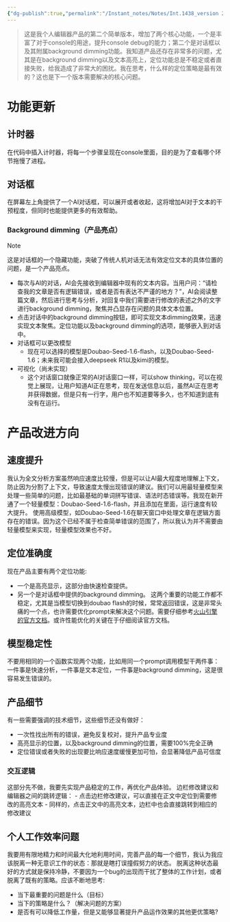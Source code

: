 ```yaml
---
{"dg-publish":true,"permalink":"/Instant_notes/Notes/Int.1438_version 2/"}
---
```


> 这是我个人编辑器产品的第二个简单版本，增加了两个核心功能，一个是丰富了对于console的用途，提升console debug的能力；第二个是对话框以及其附属background dimming功能。我知道产品还存在非常多的问题，尤其是在background dimming以及文本高亮上，定位功能总是不稳定或者直接失败，给我造成了非常大的困扰。我在思考，什么样的定位策略是最有效的？这也是下一个版本需要解决的核心问题。
# 功能更新
## 计时器
在代码中插入计时器，将每一个步骤呈现在console里面，目的是为了查看哪个环节拖慢了进程。
## 对话框
在屏幕左上角提供了一个AI对话框，可以展开或者收起，这将增加AI对于文本的干预程度，但同时也能提供更多的有效帮助。
### Background dimming（产品亮点）
>[!note] 
这是对话框的一个隐藏功能，突破了传统人机对话无法有效定位文本的具体位置的问题，是一个产品亮点。
>

- 每次与AI的对话，AI会先接收到编辑器中现有的文本内容。当用户问：“请检查我的文章是否有逻辑错误，或者是否有表达不严谨的地方？”，AI会阅读整篇文章，然后进行思考与分析，对回复中我们需要进行修改的表述之外的文字进行background dimming，聚焦并凸显存在问题的具体文本位置。
- 点击对话中的background dimming按钮，即可实现文本dimming效果，迅速实现文本聚焦。定位功能以及background dimming的选项，能够嵌入到对话中。
- 对话框可以更改模型
	- 现在可以选择的模型是Doubao-Seed-1.6-flash，以及Doubao-Seed-1.6；未来我可能会接入deepseek R1以及kimi的模型。
- 可视化（尚未实现）
	- 这个对话窗口就像正常的AI对话窗口一样，可以show thinking，可以在视觉上展现，让用户知道AI正在思考，现在发送信息以后，虽然AI正在思考并获得数据，但是只有一行字，用户也不知道要等多久，也不知道到底有没有在运行。
# 产品改进方向
## 速度提升
我认为全文分析方案虽然响应速度比较慢，但是可以让AI最大程度地理解上下文，防止因为分割了上下文，导致速度太慢出现错误的建议。我们可以用最轻量模型来处理一些简单的问题，比如最基础的单词拼写错误、语法时态错误等。我现在新开通了一个轻量模型：Doubao-Seed-1.6-flash，并且添加在里面，运行速度有较大提升。
使用高级模型，如Doubao-Seed-1.6在聊天窗口中处理文章在逻辑方面存在的错误。因为这个已经不属于检查简单错误的范围了，所以我认为并不需要由轻量模型来实现，轻量模型效果也不好。
## 定位准确度
现在产品主要有两个定位功能:
- 一个是高亮显示，这部分由快速检查提供。
- 另一个是对话框中提供的background dimming。
这两个重要的功能工作都不稳定，尤其是当模型切换到doubao flash的时候，常常返回错误，这是非常头痛的一个点，也许需要优化prompt来解决这个问题。需要仔细参考[火山引擎的官方文档](https://www.volcengine.com/docs/82379/1399009#%E6%B5%81%E5%BC%8F%E8%BE%93%E5%87%BA)。或许性能优化的关键在于仔细阅读官方文档。
## 模型稳定性
不要用相同的一个函数实现两个功能，比如用同一个prompt调用模型干两件事：一件事是快速分析，一件事是文本定位，一件事是background dimming，这是很容易发生错误的。

## 产品细节
有一些需要强调的技术细节，这些细节还没有做好：
- 一次性找出所有的错误，避免反复校对，提升产品专业度
- 高亮显示的位置，以及background dimming的位置，需要100%完全正确
- 定位错误或者失败的出现要比响应速度缓慢更加可怕，会显著降低产品可信度
### 交互逻辑
这部分先不做，我要先实现产品稳定的工作，再优化产品体验。
边栏修改建议和编辑器之间的跳转逻辑：
	- 点击边栏修改建议，可以直接在正文中定位到需要修改的高亮文本
	- 同样的，点击正文中的高亮文本，边栏中也会直接跳转到相应的修改建议

## 个人工作效率问题
我要用有限地精力和时间最大化地利用时间，完善产品的每一个细节，我认为我应该脱离一种无意识工作的状态：那就是瞎打误撞假努力的状态。
脱离这种状态最好的方式就是保持冷静，不要因为一个bug的出现而干扰了整体的工作计划，或者脱离了既有的策略。应该不断地思考:
- 当下最重要的问题是什么（目标）
- 当下的策略是什么？（解决问题的方案）
- 是否有可以降低工作量，但是又能够显著提升产品运作效果的其他更优策略?